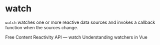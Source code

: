 # watch

`watch` watches one or more reactive data sources and invokes a callback function when the sources change.

<ResourceGroupTitle>Free Content</ResourceGroupTitle>
<BadgeLink colorScheme='blue' badgeText='Official API Docs' href='https://vuejs.org/api/reactivity-core.html#watch'>Reactivity API — watch</BadgeLink>
<BadgeLink colorScheme='blue' badgeText='Read' href='https://blog.logrocket.com/understanding-watchers-vue/'>Understanding watchers in Vue
</BadgeLink>

